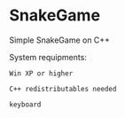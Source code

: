 # SnakeGame
Simple SnakeGame on C++

System requipments:

    Win XP or higher
  
    C++ redistributables needed
  
    keyboard
